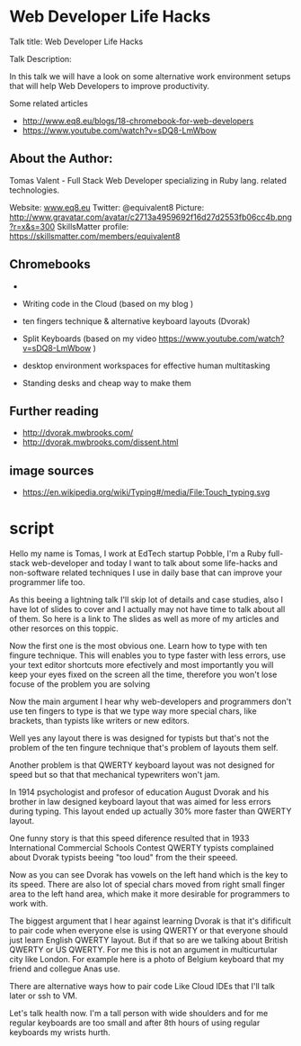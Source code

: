 # Web Developer Life Hacks

Talk title: Web Developer Life Hacks

Talk Description:

In this talk we will have a look on some alternative work environment
setups that will help Web Developers to improve productivity.

Some related articles

* http://www.eq8.eu/blogs/18-chromebook-for-web-developers
* https://www.youtube.com/watch?v=sDQ8-LmWbow


## About the Author:

Tomas Valent - Full Stack Web Developer specializing in Ruby lang. related technologies.

Website: www.eq8.eu
Twitter: @equivalent8
Picture: http://www.gravatar.com/avatar/c2713a4959692f16d27d2553fb06cc4b.png?r=x&s=300
SkillsMatter profile: https://skillsmatter.com/members/equivalent8



## Chromebooks


* 

* Writing code in the Cloud (based on my blog
   )

* ten fingers technique & alternative keyboard layouts (Dvorak)

* Split Keyboards (based on my video
  https://www.youtube.com/watch?v=sDQ8-LmWbow )

* desktop environment workspaces for effective human multitasking 

* Standing desks and cheap way to make them




## Further reading

* http://dvorak.mwbrooks.com/
* http://dvorak.mwbrooks.com/dissent.html


##  image sources

* https://en.wikipedia.org/wiki/Typing#/media/File:Touch_typing.svg













# script

Hello my name is Tomas, I work at EdTech startup Pobble, I'm a
Ruby  full-stack web-developer and today I want to talk about some
life-hacks and non-software related techniques I use in daily base
that can improve your programmer life too.

As this beeing a lightning talk I'll skip lot of details and case studies,
also I have lot of slides to cover and I actually may not have time to talk about all of them.
So here is a link to The slides as well as more of my articles and other resorces on this toppic.

Now the first one is the most obvious one. Learn how to type with ten
fingure technique. This will enables you to type faster with less errors, use your text
editor shortcuts more efectively and most importantly you will keep your eyes fixed on
the screen all the time, therefore you won't lose focuse of the problem
you are solving

Now the main argument I hear why web-developers and programmers don't
use ten fingers to type is that we type way more special chars, like
brackets, than typists like writers or new editors.

Well yes any layout there is was designed for typists but that's not the
problem of the ten fingure technique that's problem of layouts them
self.

Another problem is that QWERTY keyboard layout  was not designed for speed but so that
that mechanical typewriters won't jam.

In 1914 psychologist and profesor of education August Dvorak and his brother in law designed
keyboard layout that was aimed for less errors during typing. This
layout ended up actually 30% more faster than QWERTY layout.

One funny story is that this speed diference resulted that in 1933
International Commercial Schools Contest QWERTY typists 
complained about Dvorak typists beeing "too loud" from the their speeed.

Now as you can see Dvorak has vowels on the left hand which is the key
to its speed. There are also lot of special chars moved from right small
finger area to the left hand area, which make it more desirable for
programmers to work with.

The biggest argument that I hear against learning Dvorak is that it's
difificult to pair code when everyone else is using QWERTY or that
everyone should just learn English QWERTY layout. But if that so are we
talking about British QWERTY or US QWERTY. For me this is not an
argument in multicurtular city like London. For example here is a photo
of Belgium keyboard that my friend and collegue Anas use.

There are alternative ways how to pair code Like Cloud IDEs that I'll
talk later or ssh to VM.

Let's talk health now. I'm a tall person with wide shoulders and for me
regular keyboards are too small and after 8th hours of using regular
keyboards my wrists hurth.















